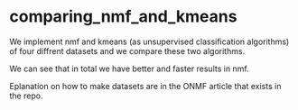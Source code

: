 # comparing_nmf_and_kmeans
We implement nmf and kmeans (as unsupervised classification algorithms) of four diffrent datasets and we compare these two algorithms.

We can see that in total we have better and faster results in nmf. 

Eplanation on how to make datasets are in the ONMF article that exists in the repo.
